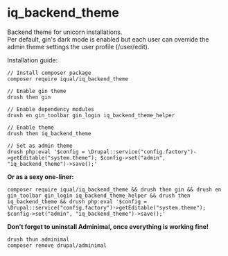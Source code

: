 # iq_backend_theme

Backend theme for unicorn installations.\
Per default, gin's dark mode is enabled but each user can override the admin theme settings the user profile (/user/edit).

Installation guide:

    // Install composer package
    composer require iqual/iq_backend_theme

    // Enable gin theme
    drush then gin

    // Enable dependency modules
    drush en gin_toolbar gin_login iq_backend_theme_helper

    // Enable theme
    drush then iq_backend_theme

    // Set as admin theme
    drush php:eval '$config = \Drupal::service("config.factory")->getEditable("system.theme"); $config->set("admin", "iq_backend_theme")->save();'

**Or as a sexy one-liner:**

    composer require iqual/iq_backend_theme && drush then gin && drush en gin_toolbar gin_login iq_backend_theme_helper && drush then iq_backend_theme && drush php:eval '$config = \Drupal::service("config.factory")->getEditable("system.theme"); $config->set("admin", "iq_backend_theme")->save();'

**Don't forget to uninstall Adminimal, once everything is working fine!**

    drush thun adminimal
    composer remove drupal/adminimal
